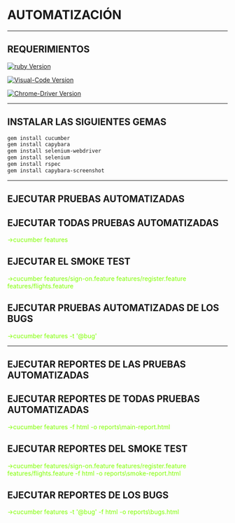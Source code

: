 ﻿# AUTOMATIZACIÓN
---
## REQUERIMIENTOS

[![ruby Version](https://img.shields.io/badge/Ruby-Download-brown)](https://rubyinstaller.org/downloads/)

[![Visual-Code Version](https://img.shields.io/badge/Visual-Code-blue)](https://code.visualstudio.com/)

[![Chrome-Driver Version](https://img.shields.io/badge/Chrome-Driver-green)](https://chromedriver.chromium.org/downloads)

---
## INSTALAR LAS SIGUIENTES GEMAS

```bash
gem install cucumber
gem install capybara
gem install selenium-webdriver
gem install selenium
gem install rspec
gem install capybara-screenshot
```
---
## EJECUTAR PRUEBAS AUTOMATIZADAS

## EJECUTAR TODAS PRUEBAS AUTOMATIZADAS
<span style="color:chartreuse">->cucumber features</span>


## EJECUTAR EL SMOKE TEST
<span style="color:chartreuse">->cucumber features/sign-on.feature features/register.feature features/flights.feature</span>


## EJECUTAR PRUEBAS AUTOMATIZADAS DE LOS BUGS
<span style="color:chartreuse">->cucumber features -t '@bug'</span>

---
## EJECUTAR REPORTES DE LAS PRUEBAS AUTOMATIZADAS

## EJECUTAR REPORTES DE TODAS PRUEBAS AUTOMATIZADAS

<span style="color:chartreuse">->cucumber features -f html -o reports\main-report.html</span>


## EJECUTAR REPORTES DEL SMOKE TEST
<span style="color:chartreuse">->cucumber features/sign-on.feature features/register.feature features/flights.feature -f html -o reports\smoke-report.html</span>


## EJECUTAR REPORTES DE LOS BUGS
<span style="color:chartreuse">->cucumber features -t '@bug' -f html -o reports\bugs.html</span>
</span>
